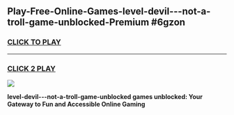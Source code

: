 
## Play-Free-Online-Games-level-devil---not-a-troll-game-unblocked-Premium #6gzon
<h3>
<a href="https://premium.freeplayer.one?title=level-devil---not-a-troll-game-unblocked&ref=8M">CLICK TO PLAY</a></h3>
<hr>

<h3>
<a href="https://premium.freeplayer.one?title=level-devil---not-a-troll-game-unblocked&ref=8M">CLICK 2 PLAY</a>
  
</h3>

<a href="https://premium.freeplayer.one?title=level-devil---not-a-troll-game-unblocked&ref=8M"><img src="https://clearcache.store/games.png"></a>


**level-devil---not-a-troll-game-unblocked games unblocked: Your Gateway to Fun and Accessible Online Gaming**
